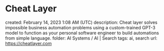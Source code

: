 # Cheat Layer

created: February 14, 2023 1:08 AM (UTC)
description: Cheat layer solves impossible business automation problems using a custom-trained GPT-3 model to function as your personal software engineer to build automations from simple language.
folder: AI Systems / AI | Search
tags: ai, search
url: https://cheatlayer.com